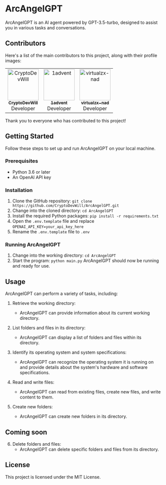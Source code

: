 # ArcAngelGPT
ArcAngelGPT is an AI agent powered by GPT-3.5-turbo, designed to assist you in various tasks and conversations.

## Contributors
Here's a list of the main contributors to this project, along with their profile images:

<table>
  <tr>
    <td align="center">
      <a href="https://github.com/CryptoDevWill">
        <img src="https://avatars.githubusercontent.com/CryptoDevWill" width="100px;" alt="CryptoDevWill"/>
        <br />
        <sub><b>CryptoDevWill</b></sub>
      </a><br />
      Developer
    </td>
    <td align="center">
      <a href="https://github.com/1advent">
        <img src="https://avatars.githubusercontent.com/1advent" width="100px;" alt="1advent"/>
        <br />
        <sub><b>1advent</b></sub>
      </a><br />
      Developer
    </td>
    <td align="center">
      <a href="https://github.com/virtualzx-nad">
        <img src="https://avatars.githubusercontent.com/virtualzx-nad" width="100px;" alt="virtualzx-nad"/>
        <br />
        <sub><b>virtualzx-nad</b></sub>
      </a><br />
      Developer
    </td>
  </tr>
</table>

Thank you to everyone who has contributed to this project!

## Getting Started
Follow these steps to set up and run ArcAngelGPT on your local machine.

### Prerequisites
- Python 3.6 or later
- An OpenAI API key

### Installation
1. Clone the GitHub repository:
```git clone https://github.com/CryptoDevWill/ArcAngelGPT.git```
2. Change into the cloned directory:
```cd ArcAngelGPT```
3. Install the required Python packages:
```pip install -r requirements.txt```
4. Open the `.env.template` file and replace `OPENAI_API_KEY=your_api_key_here`
5. Rename the `.env.template` file to `.env`

### Running ArcAngelGPT
1. Change into the working directory:
```cd ArcAngelGPT```
2. Start the program:
```python main.py```
ArcAngelGPT should now be running and ready for use.

## Usage

ArcAngelGPT can perform a variety of tasks, including:

1. Retrieve the working directory:
    - ArcAngelGPT can provide information about its current working directory.

2. List folders and files in its directory:
    - ArcAngelGPT can display a list of folders and files within its directory.

3. Identify its operating system and system specifications:
    - ArcAngelGPT can recognize the operating system it is running on and provide details about the system's hardware and software specifications.

4. Read and write files:
    - ArcAngelGPT can read from existing files, create new files, and write content to them.

5. Create new folders:
    - ArcAngelGPT can create new folders in its directory.

## Coming soon
6. Delete folders and files:
    - ArcAngelGPT can delete specific folders and files from its directory.


## License
This project is licensed under the MIT License.

